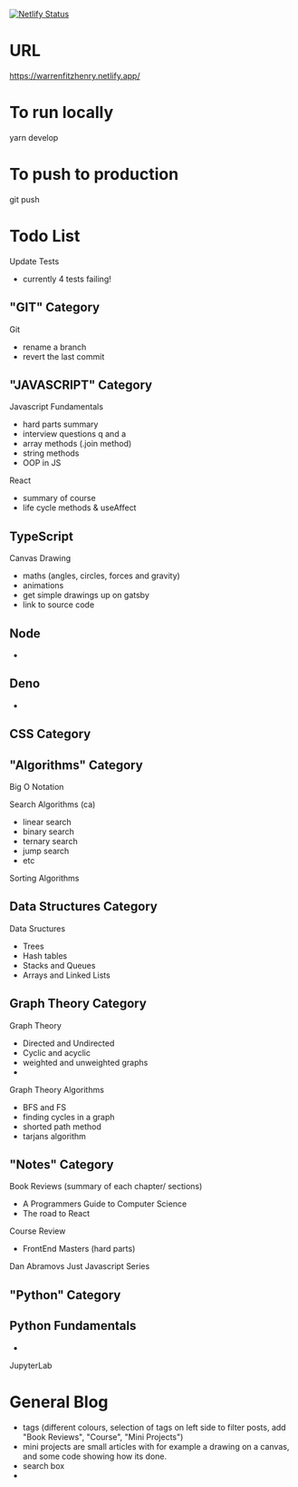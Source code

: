 [![Netlify Status](https://api.netlify.com/api/v1/badges/ee439674-a3d1-4339-8fda-39cbf47cff77/deploy-status)](https://app.netlify.com/sites/warrenfitzhenry/deploys)

# URL
https://warrenfitzhenry.netlify.app/

# To run locally
yarn develop

# To push to production
git push 

# Todo List

Update Tests
- currently 4 tests failing!

## "GIT" Category
Git
- rename a branch
- revert the last commit

## "JAVASCRIPT" Category

Javascript Fundamentals
- hard parts summary
- interview questions q and a
- array methods (.join method)
- string methods
- OOP in JS

React
- summary of course
- life cycle methods & useAffect

TypeScript
- 

Canvas Drawing
- maths (angles, circles, forces and gravity)
- animations
- get simple drawings up on gatsby
- link to source code

Node
- 
- 

Deno
- 
- 

## CSS Category

## "Algorithms" Category
Big O Notation

Search Algorithms (ca)
- linear search
- binary search
- ternary search
- jump search
- etc

Sorting Algorithms

## Data Structures Category

Data Sructures
- Trees
- Hash tables
- Stacks and Queues
- Arrays and Linked Lists

## Graph Theory Category

Graph Theory
- Directed and Undirected
- Cyclic and acyclic
- weighted and unweighted graphs
- 


 Graph Theory Algorithms
- BFS and FS
- finding cycles in a graph
- shorted path method
- tarjans algorithm

## "Notes" Category

Book Reviews (summary of each chapter/ sections)
- A Programmers Guide to Computer Science
- The road to React

Course Review
- FrontEnd Masters (hard parts)

Dan Abramovs Just Javascript Series

## "Python" Category

Python Fundamentals
- 
- 

JupyterLab

# General Blog
- tags (different colours, selection of tags on left side to filter posts, add "Book Reviews", "Course", "Mini Projects")
- mini projects are small articles with for example a drawing on a canvas, and some code showing how its done.
- search box
- 
